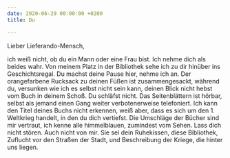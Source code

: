 ```yaml
---
date: 2020-06-29 00:00:00 +0200
title: Du

---
```

[](/uploads/external-content-duckduckgo-com.jpeg)

Lieber Lieferando-Mensch,

ich weiß nicht, ob du ein Mann oder eine Frau bist. Ich nehme dich als beides wahr. Von meinem Platz in der Bibliothek sehe ich zu dir hinüber ins Geschichtsregal. Du machst deine Pause hier, nehme ich an. Der orangefarbene Rucksack zu deinen Füßen ist zusammengesackt, während du, versunken wie ich es selbst nicht sein kann, deinen Blick nicht hebst vom Buch in deinem Schoß. Du schläfst nicht. Das Seitenblättern ist hörbar, selbst als jemand einen Gang weiter verbotenerweise telefoniert. Ich kann den Titel deines Buchs nicht erkennen, weiß aber, dass es sich um den 1. Weltkrieg handelt, in den du dich vertiefst. Die Umschläge der Bücher sind mir vertraut, ich kenne alle himmelblauen, zumindest vom Sehen. Lass dich nicht stören. Auch nicht von mir. Sie sei dein Ruhekissen, diese Bibliothek, Zuflucht vor den Straßen der Stadt, und Beschreibung der Kriege, die hinter uns liegen.
